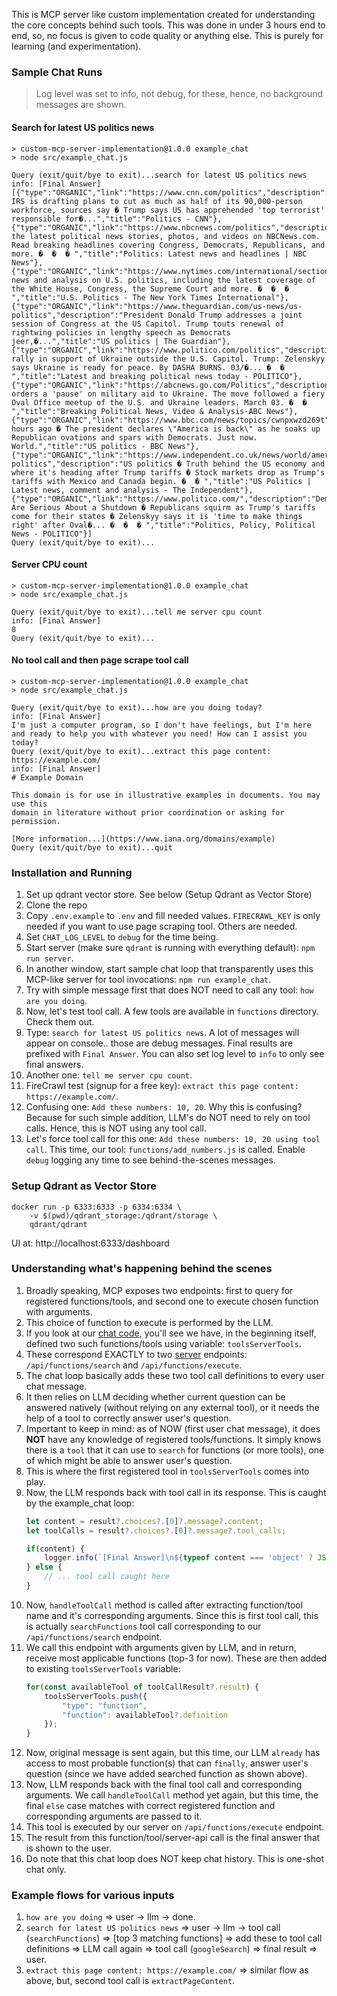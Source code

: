 This is MCP server like custom implementation created for understanding the core concepts behind such tools. This was done in under 3 hours end to end, so, no focus is given to code quality or anything else. This is purely for learning (and experimentation).

### Sample Chat Runs
> Log level was set to info, not debug, for these, hence, no background messages are shown.

#### Search for latest US politics news
```text
> custom-mcp-server-implementation@1.0.0 example_chat
> node src/example_chat.js

Query (exit/quit/bye to exit)...search for latest US politics news
info: [Final Answer]
[{"type":"ORGANIC","link":"https://www.cnn.com/politics","description":"The IRS is drafting plans to cut as much as half of its 90,000-person workforce, sources say � Trump says US has apprehended 'top terrorist' responsible for�...","title":"Politics - CNN"},{"type":"ORGANIC","link":"https://www.nbcnews.com/politics","description":"Find the latest political news stories, photos, and videos on NBCNews.com. Read breaking headlines covering Congress, Democrats, Republicans, and more. �  �  � ","title":"Politics: Latest news and headlines | NBC News"},{"type":"ORGANIC","link":"https://www.nytimes.com/international/section/politics","description":"Breaking news and analysis on U.S. politics, including the latest coverage of the White House, Congress, the Supreme Court and more. �  �  � ","title":"U.S. Politics - The New York Times International"},{"type":"ORGANIC","link":"https://www.theguardian.com/us-news/us-politics","description":"President Donald Trump addresses a joint session of Congress at the US Capitol. Trump touts renewal of rightwing policies in lengthy speech as Democrats jeer,�...","title":"US politics | The Guardian"},{"type":"ORGANIC","link":"https://www.politico.com/politics","description":"Protesters rally in support of Ukraine outside the U.S. Capitol. Trump: Zelenskyy says Ukraine is ready for peace. By DASHA BURNS. 03/�... �  � ","title":"Latest and breaking political news today - POLITICO"},{"type":"ORGANIC","link":"https://abcnews.go.com/Politics","description":"Trump orders a 'pause' on military aid to Ukraine. The move followed a fiery Oval Office meetup of the U.S. and Ukraine leaders. March 03. �  � ","title":"Breaking Political News, Video & Analysis-ABC News"},{"type":"ORGANIC","link":"https://www.bbc.com/news/topics/cwnpxwzd269t","description":"7 hours ago � The president declares \"America is back\" as he soaks up Republican ovations and spars with Democrats. Just now. World.","title":"US politics - BBC News"},{"type":"ORGANIC","link":"https://www.independent.co.uk/news/world/americas/us-politics","description":"US politics � Truth behind the US economy and where it's heading after Trump tariffs � Stock markets drop as Trump's tariffs with Mexico and Canada begin. �  � ","title":"US Politics | Latest news, comment and analysis - The Independent"},{"type":"ORGANIC","link":"https://www.politico.com/","description":"Democrats Are Serious About a Shutdown � Republicans squirm as Trump's tariffs come for their states � Zelenskyy says it is 'time to make things right' after Oval�... �  �  � ","title":"Politics, Policy, Political News - POLITICO"}]
Query (exit/quit/bye to exit)...
```

#### Server CPU count
```text
> custom-mcp-server-implementation@1.0.0 example_chat
> node src/example_chat.js

Query (exit/quit/bye to exit)...tell me server cpu count
info: [Final Answer]
8
Query (exit/quit/bye to exit)...
```

#### No tool call and then page scrape tool call
```text
> custom-mcp-server-implementation@1.0.0 example_chat
> node src/example_chat.js

Query (exit/quit/bye to exit)...how are you doing today?
info: [Final Answer]
I'm just a computer program, so I don't have feelings, but I'm here and ready to help you with whatever you need! How can I assist you today?
Query (exit/quit/bye to exit)...extract this page content: https://example.com/
info: [Final Answer]
# Example Domain

This domain is for use in illustrative examples in documents. You may use this
domain in literature without prior coordination or asking for permission.

[More information...](https://www.iana.org/domains/example)
Query (exit/quit/bye to exit)...quit
```

### Installation and Running
1. Set up qdrant vector store. See below (Setup Qdrant as Vector Store)
2. Clone the repo
3. Copy `.env.example` to `.env` and fill needed values. `FIRECRAWL_KEY` is only needed if you want to use page scraping tool. Others are needed.
4. Set `CHAT_LOG_LEVEL` to `debug` for the time being.
5. Start server (make sure `qdrant` is running with everything default): `npm run server`.
6. In another window, start sample chat loop that transparently uses this MCP-like server for tool invocations: `npm run example_chat`.
7. Try with simple message first that does NOT need to call any tool: `how are you doing`.
8. Now, let's test tool call. A few tools are available in `functions` directory. Check them out.
9. Type: `search for latest US politics news`. A lot of messages will appear on console.. those are debug messages. Final results are prefixed with `Final Answer`. You can also set log level to `info` to only see final answers.
10. Another one: `tell me server cpu count`.
11. FireCrawl test (signup for a free key): `extract this page content: https://example.com/`.
12. Confusing one: `Add these numbers: 10, 20`. Why this is confusing? Because for such simple addition, LLM's do NOT need to rely on tool calls. Hence, this is NOT using any tool call.
13. Let's force tool call for this one: `Add these numbers: 10, 20 using tool call`. This time, our tool: `functions/add_numbers.js` is called. Enable `debug` logging any time to see behind-the-scenes messages.

### Setup Qdrant as Vector Store
```shell
docker run -p 6333:6333 -p 6334:6334 \
    -v $(pwd)/qdrant_storage:/qdrant/storage \
    qdrant/qdrant
```
UI at: http://localhost:6333/dashboard

### Understanding what's happening behind the scenes
1. Broadly speaking, MCP exposes two endpoints: first to query for registered functions/tools, and second one to execute chosen function with arguments.
2. This choice of function to execute is performed by the LLM.
3. If you look at our [chat code](src/example_chat.js), you'll see we have, in the beginning itself, defined two such functions/tools using variable: `toolsServerTools`.
4. These correspond EXACTLY to two [server](src/server.js) endpoints: `/api/functions/search` and `/api/functions/execute`.
5. The chat loop basically adds these two tool call definitions to every user chat message.
6. It then relies on LLM deciding whether current question can be answered natively (without relying on any external tool), or it needs the help of a tool to correctly answer user's question.
7. Important to keep in mind: as of NOW (first user chat message), it does **NOT** have any knowledge of registered tools/functions. It simply knows there is a `tool` that it can use to `search` for functions (or more tools), one of which might be able to answer user's question.
8. This is where the first registered tool in `toolsServerTools` comes into play.
9. Now, the LLM responds back with tool call in its response. This is caught by the example_chat loop:
    ```javascript
    let content = result?.choices?.[0]?.message?.content;
    let toolCalls = result?.choices?.[0]?.message?.tool_calls;

    if(content) {
        logger.info(`[Final Answer]\n${typeof content === 'object' ? JSON.stringify(content) : content}`);
    } else {
        // ... tool call caught here    
    }
    ```
10. Now, `handleToolCall` method is called after extracting function/tool name and it's corresponding arguments. Since this is first tool call, this is actually `searchFunctions` tool call corresponding to our `/api/functions/search` endpoint.
11. We call this endpoint with arguments given by LLM, and in return, receive most applicable functions (top-3 for now). These are then added to existing `toolsServerTools` variable:
    ```javascript
    for(const availableTool of toolCallResult?.result) {
        toolsServerTools.push({
            "type": "function",
            "function": availableTool?.definition
        });
    }
    ```
12. Now, original message is sent again, but this time, our LLM `already` has access to most probable function(s) that can `finally`, answer user's question (since we have added searched function as shown above).
13. Now, LLM responds back with the final tool call and corresponding arguments. We call `handleToolCall` method yet again, but this time, the final `else` case matches with correct registered function and corresponding arguments are passed to it.
14. This tool is executed by our server on `/api/functions/execute` endpoint.
15. The result from this function/tool/server-api call is the final answer that is shown to the user.
16. Do note that this chat loop does NOT keep chat history. This is one-shot chat only.

### Example flows for various inputs
1. `how are you doing` => user -> llm -> done.
2. `search for latest US politics news` => user -> llm -> tool call (`searchFunctions`) => [top 3 matching functions] => add these to tool call definitions => LLM call again => tool call (`googleSearch`) => final result => user.
3. `extract this page content: https://example.com/` => similar flow as above, but, second tool call is `extractPageContent`.
